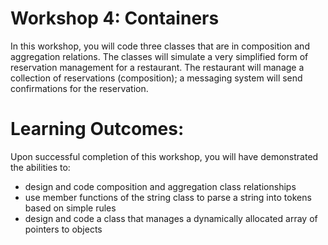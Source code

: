 # Workshop 4: Containers
In this workshop, you will code three classes that are in composition and aggregation relations. The classes will simulate a very simplified form of reservation management for a restaurant. The restaurant will manage a collection of reservations (composition); a messaging system will send confirmations for the reservation.

# Learning Outcomes:
Upon successful completion of this workshop, you will have demonstrated the abilities to:
* design and code composition and aggregation class relationships
* use member functions of the string class to parse a string into tokens based on simple rules
* design and code a class that manages a dynamically allocated array of pointers to objects
